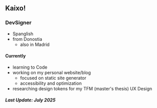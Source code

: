 ## Kaixo!

### DevSigner 
- Spanglish
- from Donostia
  - also in Madrid

#### Currently
- learning to Code
- working on my personal website/blog
  - focused on static site generator
  - accessibility and optimization
- researching design tokens for my TFM
  (master's thesis) UX Design 

##### Last Update: July 2025
